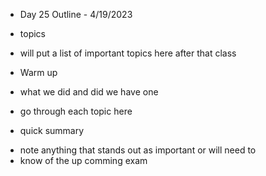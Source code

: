 * Day 25 Outline - 4/19/2023

* topics
- will put a list of important topics here after that class

* Warm up
- what we did and did we have one

* go through each topic here

* quick summary
- note anything that stands out as important or will need to
- know of the up comming exam
